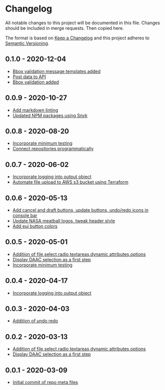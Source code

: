 # Changelog

All notable changes to this project will be documented in this file. Changes
should be included in merge requests. Then copied here.

The format is based on [Keep a Changelog](http://keepachangelog.com/en/1.0.0/)
and this project adheres to [Semantic Versioning](http://semver.org/spec/v2.0.0.html).

## 0.1.0 - 2020-12-04

- [Bbox validation message templates added](36e01443)
- [Post data to API](e73f3703)
- [Bbox validation added](63965165)

## 0.0.9 - 2020-10-27

- [Add markdown linting](56a82e3c4841d07828435ddc931c15c4ce337407)
- [Updated NPM packages using Snyk](7aabc06c01b11d4cb60b518fefee96bf108fabdb)

## 0.0.8 - 2020-08-20

- [Incorporate minimum testing](a85fb02c1d4c6b147433b9074cdf2dc1dca62258)
- [Connect repositories programmatically](c253499deafd74b2736db1b6dfdbf697d75502ae)

## 0.0.7 - 2020-06-02

- [Incorporate logging into output object](bb7dd43a0b0b13118af78049509b1d702d205a32)
- [Automate file upload to AWS s3 bucket using Terraform](100ac4b2898a70109116cb955ad222377708c639)

## 0.0.6 - 2020-05-13

- [Add cancel and draft buttons, update buttons, undo/redo icons in console bar](9521f3589e029e45fd95ef47342f642e9edbd21f)
- [Update NASA meatball logos, tweak header style](83eac2f44461dbfe8a90341248fa052684b70683)
- [Add eui button colors](75e80549dbf036a40624525cfe96a577f48187e8)

## 0.0.5 - 2020-05-01

- [Addition of file,select,radio,textareas,dynamic attributes,options](78d68c03)
- [Display DAAC selection as a first step](49e5ab6d071ad1b09198a95db477cb83735a469b)
- [Incorporate minimum testing](a85fb02c1d4c6b147433b9074cdf2dc1dca62258)

## 0.0.4 - 2020-04-17

- [Incorporate logging into output object](bb7dd43a0b0b13118af78049509b1d702d205a32)

## 0.0.3 - 2020-04-03

- [Addition of undo redo](fc60bbfb1076619ae9fe081a721c5cf2b940547f)

## 0.0.2 - 2020-03-13

- [Addition of file,select,radio,textareas,dynamic attributes,options](78d68c03)
- [Display DAAC selection as a first step](49e5ab6d071ad1b09198a95db477cb83735a469b)

## 0.0.1 - 2020-03-09

- [Initial commit of repo meta files](ee537d25c879939f3189264942a8f97a90c0a4dc)
